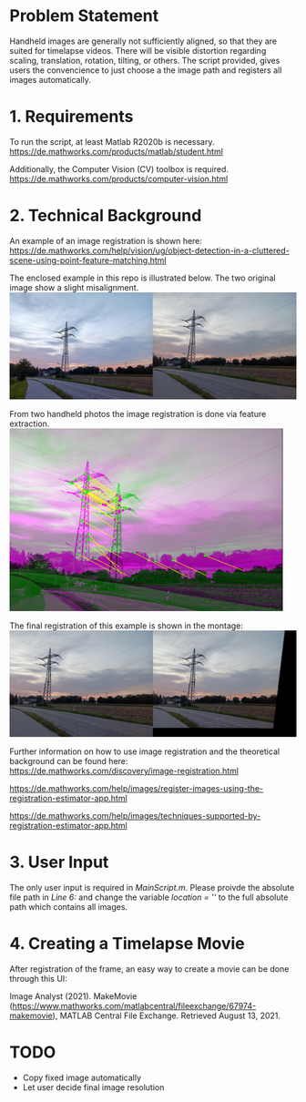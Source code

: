 # Problem Statement
 
Handheld images are generally not sufficiently aligned, so that they are suited for timelapse videos.
There will be visible distortion regarding scaling, translation, rotation, tilting, or others.
The script provided, gives users the convencience to just choose a the image path and registers all images automatically.

# 1. Requirements

To run the script, at least Matlab R2020b is necessary. 
https://de.mathworks.com/products/matlab/student.html

Additionally, the Computer Vision (CV) toolbox is required.
https://de.mathworks.com/products/computer-vision.html

# 2. Technical Background

An example of an image registration is shown here:
https://de.mathworks.com/help/vision/ug/object-detection-in-a-cluttered-scene-using-point-feature-matching.html

The enclosed example in this repo is illustrated below.
The two original image show a slight misalignment.
![Docu1](/Docu/BeforeRegistration.PNG)

From two handheld photos the image registration is done via feature extraction.
<img src="/Docu/RegisteredFeatures.png" width="480">

The final registration of this example is shown in the montage:
![Docu2](/Docu/AfterRegistration.PNG)

Further information on how to use image registration and the theoretical background can be found here:
https://de.mathworks.com/discovery/image-registration.html

https://de.mathworks.com/help/images/register-images-using-the-registration-estimator-app.html

https://de.mathworks.com/help/images/techniques-supported-by-registration-estimator-app.html

# 3. User Input

The only user input is required in _MainScript.m_.
Please proivde the absolute file path in _Line 6:_ and change the variable _location = ''_ to the full absolute path which contains all images.

# 4. Creating a Timelapse Movie

After registration of the frame, an easy way to create a movie can be done through this UI:

Image Analyst (2021). MakeMovie (https://www.mathworks.com/matlabcentral/fileexchange/67974-makemovie), MATLAB Central File Exchange. Retrieved August 13, 2021. 

# TODO

* Copy fixed image automatically
* Let user decide final image resolution
